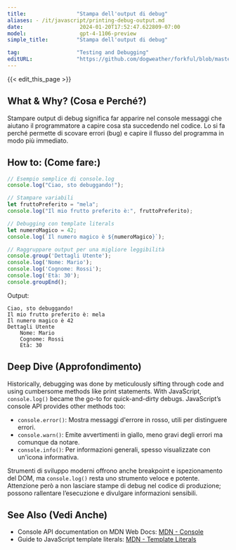 ```yaml
---
title:                "Stampa dell'output di debug"
aliases: - /it/javascript/printing-debug-output.md
date:                  2024-01-20T17:52:47.622809-07:00
model:                 gpt-4-1106-preview
simple_title:         "Stampa dell'output di debug"

tag:                  "Testing and Debugging"
editURL:              "https://github.com/dogweather/forkful/blob/master/content/it/javascript/printing-debug-output.md"
---
```


{{< edit_this_page >}}

## What & Why? (Cosa e Perché?)
Stampare output di debug significa far apparire nel console messaggi che aiutano il programmatore a capire cosa sta succedendo nel codice. Lo si fa perché permette di scovare errori (bug) e capire il flusso del programma in modo più immediato.

## How to: (Come fare:)
```javascript
// Esempio semplice di console.log
console.log("Ciao, sto debuggando!");

// Stampare variabili
let fruttoPreferito = "mela";
console.log("Il mio frutto preferito è:", fruttoPreferito);

// Debugging con template literals
let numeroMagico = 42;
console.log(`Il numero magico è ${numeroMagico}`);

// Raggruppare output per una migliore leggibilità
console.group('Dettagli Utente');
console.log('Nome: Mario');
console.log('Cognome: Rossi');
console.log('Età: 30');
console.groupEnd();
```
Output:
```
Ciao, sto debuggando!
Il mio frutto preferito è: mela
Il numero magico è 42
Dettagli Utente
    Nome: Mario
    Cognome: Rossi
    Età: 30
```

## Deep Dive (Approfondimento)
Historically, debugging was done by meticulously sifting through code and using cumbersome methods like print statements. With JavaScript, `console.log()` became the go-to for quick-and-dirty debugs. JavaScript’s console API provides other methods too:

- `console.error()`: Mostra messaggi d'errore in rosso, utili per distinguere errori.
- `console.warn()`: Emite avvertimenti in giallo, meno gravi degli errori ma comunque da notare.
- `console.info()`: Per informazioni generali, spesso visualizzate con un'icona informativa.

Strumenti di sviluppo moderni offrono anche breakpoint e ispezionamento del DOM, ma `console.log()` resta uno strumento veloce e potente. Attenzione però a non lasciare stampe di debug nel codice di produzione; possono rallentare l’esecuzione e divulgare informazioni sensibili.

## See Also (Vedi Anche)
- Console API documentation on MDN Web Docs: [MDN - Console](https://developer.mozilla.org/en-US/docs/Web/API/Console)
- Guide to JavaScript template literals: [MDN - Template Literals](https://developer.mozilla.org/en-US/docs/Web/JavaScript/Reference/Template_literals)
